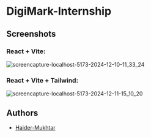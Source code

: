 # DigiMark-Internship

## Screenshots

### React + Vite:

![screencapture-localhost-5173-2024-12-10-11_33_24](https://github.com/user-attachments/assets/7db1e239-6b91-4549-ab69-34a255914199)

### React + Vite + Tailwind:

![screencapture-localhost-5173-2024-12-11-15_10_20](https://github.com/user-attachments/assets/54e793c0-ffca-400f-8a2b-00bc98ae8ffe)

## Authors

- [Haider-Mukhtar](https://github.com/Haider-Mukhtar)
